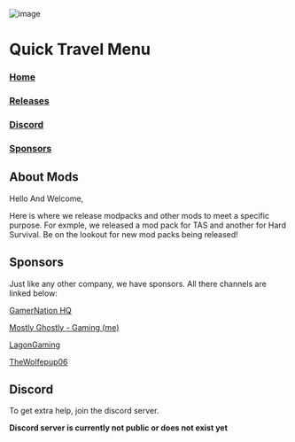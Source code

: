 ![image](https://serving.photos.photobox.com/184484979078c2c5f5f14691286e90cc115f9f8d139880c075028c3cf180efac2d103765.jpg)

# Quick Travel Menu

### [Home](https://mostlyghostlygaming.github.io/Mod_Repo/)
 ### [Releases](https://mostlyghostlygaming.github.io/Mod_Repo/Pages/Releases)
 ### [Discord](https://mostlyghostlygaming.github.io/Mod_Repo/Pages/Discord)
 ### [Sponsors](https://mostlyghostlygaming.github.io/Mod_Repo/Pages/Sponsors)

## About Mods

Hello And Welcome, 

Here is where we release modpacks and other mods to meet a specific purpose. For exmple, we released a mod pack for TAS and another for Hard Survival. Be on the lookout for new mod packs being released!

## Sponsors

Just like any other company, we have sponsors. All there channels are linked below:

[GamerNation HQ](https://www.youtube.com/channel/UCYAR8uvGRjiMMB-LSYPkO0Q)

[Mostly Ghostly - Gaming (me)](https://www.youtube.com/MostlyGhostlyGamingOfficial)

[LagonGaming](https://www.youtube.com/LagonGaming)

[TheWolfepup06](https://www.youtube.com/TheWolfepup06)


## Discord

To get extra help, join the discord server.

**Discord server is currently not public or does not exist yet**
